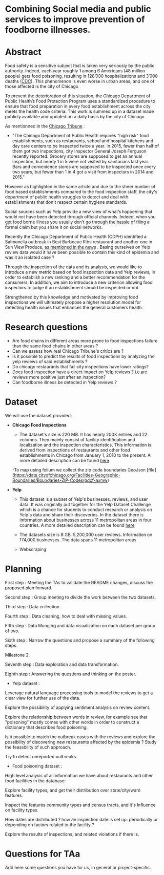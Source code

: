 
# Combining Social media and public services to improve prevention of foodborne illnesses.

# Abstract

Food safety is a sensitive subject that is taken very seriously by the public authority. Indeed, each year  roughly 1 among 6 Americans (48 million people) gets food poisoning, resulting in 128’000 hospitalizations and 3’000 deaths ([CDC](https://www.cdc.gov/foodborneburden/2011-foodborne-estimates.html?fbclid=IwAR3BqyBvIe03qtiJKLqrh7wnprI_5oiUdwbVFyEe4s2_N4Tq9ulsjysQT20)). This phenomenon is even worse in urban areas, and one of those affected is the city of Chicago.  

To prevent the deterioration of this situation, the Chicago Department of Public Health’s Food Protection Program uses a standardized procedure to ensure that food preparation in every food establishment across the city meets the health code criteria. This work is summed up in a dataset made publicly available and updated on a daily basis by the city of Chicago. 

As mentionned in the [Chicago Tribune](https://www.chicagotribune.com/opinion/editorials/ct-inspect-food-safety-edit-20161209-story.html?fbclid=IwAR3csHYii5Zx0DWaztytqWG2RCZgXvwntuXKV1bmhECrz1r_G2oZRUJdqEQ) :
- "The Chicago Department of Public Health requires "high risk" food establishments, such as restaurants, school and hospital kitchens and day care centers to be inspected twice a year. In 2015, fewer than half of them got two inspections, city Inspector General Joseph Ferguson recently reported. Grocery stores are supposed to get an annual inspection, but nearly 1 in 5 were not visited by sanitarians last year. Bars and convenience stores are supposed to be inspected once every two years, but fewer than 1 in 4 got a visit from inspectors in 2014 and 2015."

However as highlighted in the same article and due to the sheer number of food based establishments compared to the food inspection staff, the city's department of public health struggles to detect and deal with establishments that don't respect certain hygiene standards. 

Social sources such as Yelp provide a new view of what’s happening that would not have been detected through official channels. Indeed, when you get food borne illness you usually don't go through the hassle of filing a formal claim but you share it on social networks. 

Recently the Chicago Department of Public Health (CDPH) identified a Salmonella outbreak in Best Barbecue Ribs restaurant and another one in Sun View Produce, [as mentioned in the news](http://outbreaknewstoday.com/chicago-officials-investigate-salmonella-infections-linked-to-sun-view-produce-store-deli-28775/) . Basing ourselves on Yelp review data would it have been possible to contain this kind of epidemia and was it an isolated case ?

Through the inspection of the data and its analysis, we would like to introduce a new metric based on food inspection data and Yelp reviews, in order to establish a new ranking and a better recommendation for the consumers. In addition, we aim to introduce a new criterion allowing food inspectors to judge if an establishment should be inspected or not. 

Strengthened by this knowledge and motivated by improving food inspections we will ultimately propose a higher resolution model for detecting health issues that enhances the general customers health.

# Research questions

- Are food chains in different areas more prone to food inspections failure than the same food chains in other areas ?
- Can we assess how real Chicago Tribune's critics are ? 
- Is it possible to predict the results of food inspections by analyzing the yelp reviews of said establishments ?
- Do chicago restaurants that fail city inspections have lower ratings?
- Does food inspection have a direct impact on Yelp reviews ? i.e are reviews more positive just after an inspection?
- Can foodborne illness be detected in Yelp reviews ?

# Dataset

We will use the dataset provided:  

- **Chicago Food Inspections**

    - The dataset's size is 220 MB. It has nearly 200K entries and 22 columns. They mainly consist of facility identification and localization and the inspection characteristics. This information is derived from inspections of restaurants and other food establishments in Chicago from January 1, 2010 to the present. A more detailed description can be found [here](https://data.cityofchicago.org/api/assets/BAD5301B-681A-4202-9D25-51B2CAE672FF)
    
    -To map using folium we collect the zip code boundaries GeoJson [file] (https://data.cityofchicago.org/Facilities-Geographic-Boundaries/Boundaries-ZIP-Codes/gdcf-axmw)

- **Yelp**

    - This dataset is a subset of Yelp's businesses, reviews, and user data. It was originally put together for the Yelp Dataset Challenge which is a chance for students to conduct research or analysis on Yelp's data and share their discoveries. In the dataset there is information about businesses across 11 metropolitan areas in four countries.  A more detailed description can be found [here](https://www.kaggle.com/yelp-dataset/yelp-dataset/data#)

    - The datasets size is 8 GB. 5,200,000 user reviews. Information on 174,000 businesses. The data spans 11 metropolitan areas.

    - Webscraping


# Planning

First step : Meeting the TAs to validate the README changes, discuss the proposed plan forward.

Second step : Group meeting to divide the work between the two datasets.

Third step : Data collection.

Fourth step : Data cleaning, how to deal with missing values.

Fifth step : Data Munging and data visualization on each dataset per group of two.

Sixth step : Narrow the questions and propose a summary of the following steps.

Milestone 2. 

Seventh step : Data exploration and data transformation.

Eighth step : Answering the questions and thinking on the poster.


- Yelp dataset :

Leverage natural language processing tools to model the reviews to get a clear view for further use of the data.

Explore the possibility of applying sentiment analysis on review content.

Explore the relationship between words in review, for example see that "poisoning" mostly comes with other words in order to construct a dictionary that describes food poisoning.

Is it possible to match the outbreak cases with the reviews and explore the possibility of discovering new restaurants affected by the epidemia ? Study the feasability of such approach.

Try to detect unreported outbreaks.

- Food poisoning dataset : 

High level analysis of all information we have about restaurants and other food facilities in the database: 

Explore facility types, and get their distribution over state/city/ward features. 

Inspect the features community types and census tracts, and it's influence on facility types.

How dates are distributed ? how an inspection date is set up: periodically or depending on factors related to the                 facility ?

Explore the results of inspections, and related violations if there is.

# Questions for TAa

Add here some questions you have for us, in general or project-specific.
